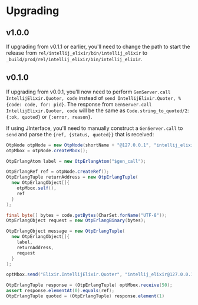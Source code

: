 # Upgrading

## v1.0.0

If upgrading from v0.1.1 or earlier, you'll need to change the path to start the release from `rel/intellij_elixir/bin/intellij_elixir` to `_build/prod/rel/intellij_elixir/bin/intellij_elixir`.

## v0.1.0

If upgrading from v0.0.1, you'll now need to perform `GenServer.call IntellijElixir.Quoter, code` instead of
`send IntellijElixir.Quoter, %{code: code, for: pid}`.  The response from `GenServer.call IntellijElixir.Quoter, code`
will be the same as `Code.string_to_quoted/2`: `{:ok, quoted}` or `{:error, reason}`.

If using JInterface, you'll need to manually construct a `GenServer.call` to `send` and parse the
`{ref, {status, quoted}}` that is received:

```java
OtpNode otpNode = new OtpNode(shortName + "@127.0.0.1", "intellij_elixir");
otpMbox = otpNode.createMbox();

OtpErlangAtom label = new OtpErlangAtom("$gen_call");

OtpErlangRef ref = otpNode.createRef();
OtpErlangTuple returnAddress = new OtpErlangTuple(
  new OtpErlangObject[]{
    otpMbox.self(),
    ref
  }
);

final byte[] bytes = code.getBytes(CharSet.forName("UTF-8"));
OtpErlangObject request = new OtpErlangBinary(bytes);

OtpErlangObject message = new OtpErlangTuple(
  new OtpErlangObject[]{
    label,
    returnAddress,
    request
  }
);

optMbox.send("Elixir.IntellijElixir.Quoter", "intellij_elixir@127.0.0.1", message);

OtpErlangTuple response = (OtpErlangTuple) optMbox.receive(50);
assert response.elementAt(0).equals(ref);
OtpErlangTuple quoted = (OtpErlangTuple) response.element(1)
```
